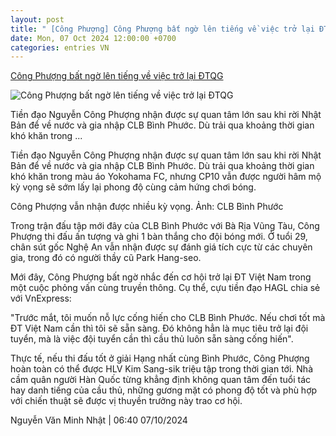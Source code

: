 ```yaml
---
layout: post
title: " [Công Phượng] Công Phượng bất ngờ lên tiếng về việc trở lại ĐTQG"
date: Mon, 07 Oct 2024 12:00:00 +0700
categories: entries VN
---
```

[Công Phượng bất ngờ lên tiếng về việc trở lại ĐTQG](https://www.tinthethao.com.vn/cong-phuong-bat-ngo-len-tieng-ve-viec-tro-lai-dtqg-d782646.html)

![Công Phượng bất ngờ lên tiếng về việc trở lại ĐTQG](https://media.tinthethao.com.vn/resize/534x280/files/bongda/2024/10/07/cong-phuong-bat-ngo-len-tieng-ve-viec-tro-lai-dtqg-1728258040588jpg.jpg)

Tiền đạo Nguyễn Công Phượng nhận được sự quan tâm lớn sau khi rời Nhật Bản để về nước và gia nhập CLB Bình Phước. Dù trải qua khoảng thời gian khó khăn trong ...

Tiền đạo Nguyễn Công Phượng nhận được sự quan tâm lớn sau khi rời Nhật Bản để về nước và gia nhập CLB Bình Phước. Dù trải qua khoảng thời gian khó khăn trong màu áo Yokohama FC, nhưng CP10 vẫn được người hâm mộ kỳ vọng sẽ sớm lấy lại phong độ cùng cảm hứng chơi bóng.

Công Phượng vẫn nhận được nhiều kỳ vọng. Ảnh: CLB Bình Phước

Trong trận đấu tập mới đây của CLB Bình Phước với Bà Rịa Vũng Tàu, Công Phượng thi đấu ấn tượng và ghi 1 bàn thắng cho đội bóng mới. Ở tuổi 29, chân sút gốc Nghệ An vẫn nhận được sự đánh giá tích cực từ các chuyên gia, trong đó có người thầy cũ Park Hang-seo.

Mới đây, Công Phượng bất ngờ nhắc đến cơ hội trở lại ĐT Việt Nam trong một cuộc phỏng vấn cùng truyền thông. Cụ thể, cựu tiền đạo HAGL chia sẻ với VnExpress:

"Trước mắt, tôi muốn nỗ lực cống hiến cho CLB Bình Phước. Nếu chơi tốt mà ĐT Việt Nam cần thì tôi sẽ sẵn sàng. Đó không hẳn là mục tiêu trở lại đội tuyển, mà là việc đội tuyển cần thì cầu thủ luôn sẵn sàng cống hiến".

Thực tế, nếu thi đấu tốt ở giải Hạng nhất cùng Bình Phước, Công Phượng hoàn toàn có thể được HLV Kim Sang-sik triệu tập trong thời gian tới. Nhà cầm quân người Hàn Quốc từng khẳng định không quan tâm đến tuổi tác hay danh tiếng của cầu thủ, những gương mặt có phong độ tốt và phù hợp với chiến thuật sẽ được vị thuyền trưởng này trao cơ hội.

Nguyễn Văn Minh Nhật | 06:40 07/10/2024

